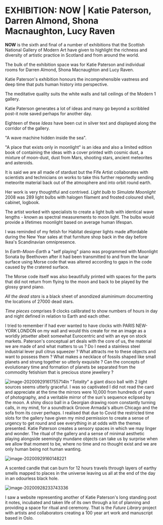# **EXHIBITION:** NOW | Katie Paterson, Darren Almond, Shona Macnaughton, Lucy Raven

**NOW** is the sixth and final of a number of exhibitions that the Scottish National Gallery of Modern Art have given to highlight the richness and diversity of artistic practice in Scotland and from around the world.

The bulk of the exhibition space was for Katie Paterson and individual rooms for Darren Almond, Shona Macnaughton and Lucy Raven.

Katie Paterson's exhibition honours the incomprehensible vastness and deep time that puts human history into perspective. 

The meditative quality suits the white walls and tall ceilings of the Modern 1 gallery.

Katie Paterson generates a lot of ideas and many go beyond a scribbled post-it note saved perhaps for another day.

Eighteen of these *Ideas* have been cut in silver text and displayed along the corridor of the gallery. 

"A wave machine hidden inside the sea".  

"A place that exists only in moonlight" is an idea and also a limited edition book of containing the ideas with a cover printed with cosmic dust, a mixture of moon-dust, dust from Mars, shooting stars, ancient meteorites and asteroids.

It is said we are all made of stardust but the Fife Artist collaborates with scientists and technicians on works to take this further reportedly sending meteorite material back out of the atmosphere and into orbit round earth.

Her work is very thoughtful and contrived. *Light bulb to Simulate Moonlight* 2008 was 289 light bulbs with halogen filament and frosted coloured shell, cabinet, logbook.

The artist worked with specialists to create a light bulb  with identical wave lengths - known as spectral measurements to moon light. The bulbs would provide a lifetimes moonlight based on average human lifespan.

I was reminded of my fetish for Habitat designer lights made affordable during the New Year sales at that furniture shop back in the day before Ikea's Scandinavian omnipresence. 

In *Earth-Moon-Earth* a "self playing" piano was programmed with Moonlight Sonata by Beethoven after it had been transmitted  to and from the lunar surface using Morse code that was altered according to gaps in the code caused by the cratered surface.  

The Morse code itself was also beautifully printed with spaces for the parts that did not return from flying to the moon and back to be played by the glossy grand piano.

*All the dead stars* is a black sheet of anondized aluminimum documenting the locations of 27000 dead stars.

*Time pieces* comprises 9 clocks calibrated to show numbers of hours in day and night defined in relation to Earth and each other. 

I tried to remember if had ever wanted to have clocks with PARIS NEW-YORK LONDON on my wall and would this create for me an image as a worldly jetsetter albeit somewhat Eurocentric and with an eye on stock markets. Paterson's conceptual art deals with the core of us, the material we are made of and what matters to us ? Do I need a stainless steel industrial lever pull citrus squeezer ? What attracts me to these objects and want to possess them ? What makes a necklace of fossils shaped like small planets and strung together so utterly exquisite ? Can the concepts of evolutionary time and formation of planets be separated from the commodity fetishism that is precious stone jewellery ?  

   ![image-20200929161755714](C:\Users\jpds\AppData\Roaming\Typora\typora-user-images\image-20200929161755714.png)In "*Totality*" a giant disco ball with 2 light sources seems utterly graceful. I was so captivated I did not read the card and appreciate at the time the mirrors were 10,000 from hundreds of years of photography, and a veritable mirror of the sun's sequence eclipsed by the moon.  A shiny disco ball in a Georgian drawing room constantly turning calls, in my mind, for a soundtrack Groove Armada's album Chicago and the sofa from its cover perhaps. I realised that due to Covid the restricted time slots for the gallery have given my mind permission to create a sense of urgency to get round and see everything in at odds with the themes  presented. Katie Paterson creates a sensory spaces in which we may linger and wonder. The ritual of the gallery and a sense of minimal aesthetic playing alongside seemingly mundane objects can take us by surprise when we allow that moment to be, where no time and no thought exist and we are only human being not human wanting. 

![image-20200929160148221](C:\Users\jpds\AppData\Roaming\Typora\typora-user-images\image-20200929160148221.png)

 A scented candle that can burn for 12 hours travels through layers of earthy smells mapped to places in the universe leaving us all at the end of the day in an odourless black hole.

![image-20200928233743336](C:\Users\jpds\AppData\Roaming\Typora\typora-user-images\image-20200928233743336.png)

I saw a website representing another of Katie Paterson's  long standing post it notes, incubated and taken life of its own through a lot of planning and providing a space for ritual and ceremony. That is the *Future Library* project with artists and collaborators creating a 100 year art work and manuscript based in Oslo.    



